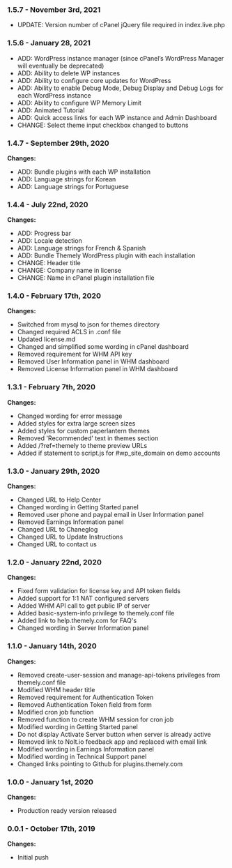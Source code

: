 ### 1.5.7 - November 3rd, 2021

- UPDATE: Version number of cPanel jQuery file required in index.live.php  


### 1.5.6 - January 28, 2021

- ADD: WordPress instance manager (since cPanel’s WordPress Manager will eventually be deprecated)
- ADD: Ability to delete WP instances
- ADD: Ability to configure core updates for WordPress
- ADD: Ability to enable Debug Mode, Debug Display and Debug Logs for each WordPress instance
- ADD: Ability to configure WP Memory Limit
- ADD: Animated Tutorial
- ADD: Quick access links for each WP instance and Admin Dashboard
- CHANGE: Select theme input checkbox changed to buttons


### 1.4.7 - September 29th, 2020

**Changes:**

- ADD: Bundle plugins with each WP installation
- ADD: Language strings for Korean
- ADD: Language strings for Portuguese


### 1.4.4 - July 22nd, 2020

**Changes:**

- ADD: Progress bar
- ADD: Locale detection
- ADD: Language strings for French & Spanish
- ADD: Bundle Themely WordPress plugin with each installation
- CHANGE: Header title
- CHANGE: Company name in license
- CHANGE: Name in cPanel plugin installation file


### 1.4.0 - February 17th, 2020

**Changes:**

- Switched from mysql to json for themes directory
- Changed required ACLS in .conf file
- Updated license.md
- Changed and simplified some wording in cPanel dashboard
- Removed requirement for WHM API key
- Removed User Information panel in WHM dashboard
- Removed License Information panel in WHM dashboard


### 1.3.1 - February 7th, 2020

**Changes:**

- Changed wording for error message
- Added styles for extra large screen sizes
- Added styles for custom paperlantern themes
- Removed 'Recommended' text in themes section
- Added /?ref=themely to theme preview URLs
- Added if statement to script.js for #wp_site_domain on demo accounts


### 1.3.0 - January 29th, 2020

**Changes:**

- Changed URL to Help Center
- Changed wording in Getting Started panel
- Removed user phone and paypal email in User Information panel
- Removed Earnings Information panel
- Changed URL to Chaneglog
- Changed URL to Update Instructions
- Changed URL to contact us


### 1.2.0 - January 22nd, 2020

**Changes:**

- Fixed form validation for license key and API token fields
- Added support for 1:1 NAT configured servers
- Added WHM API call to get public IP of server
- Added basic-system-info privilege to themely.conf file
- Added link to help.themely.com for FAQ's
- Changed wording in Server Information panel


### 1.1.0 - January 14th, 2020

**Changes:**

- Removed create-user-session and manage-api-tokens privileges from themely.conf file
- Modified WHM header title
- Removed requirement for Authentication Token
- Removed Authentication Token field from form
- Modified cron job function
- Removed function to create WHM session for cron job
- Modified wording in Getting Started panel
- Do not display Activate Server button when server is already active
- Removed link to Nolt.io feedback app and replaced with email link
- Modified wording in Earnings Information panel
- Modified wording in Technical Support panel
- Changed links pointing to Github for plugins.themely.com


### 1.0.0 - January 1st, 2020

**Changes:**

- Production ready version released


### 0.0.1 - October 17th, 2019

**Changes:**

- Initial push
